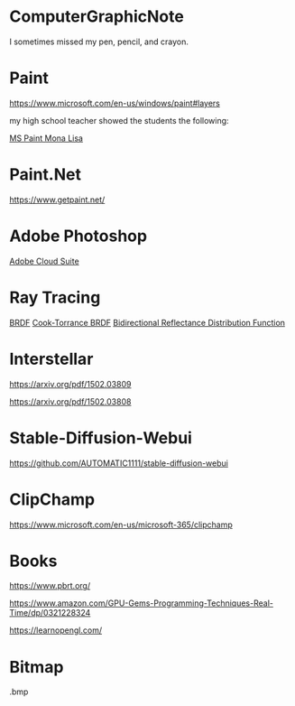 # ComputerGraphicNote

I sometimes missed my pen, pencil, and crayon.

# Paint

https://www.microsoft.com/en-us/windows/paint#layers

my high school teacher showed the students the following:

[MS Paint Mona Lisa](https://www.youtube.com/watch?v=MGOLqU8AZpo)

# Paint.Net

<https://www.getpaint.net/>

# Adobe Photoshop

[Adobe Cloud Suite](https://www.adobe.com/creativecloud/business/teams/photoshop.html?gclid=Cj0KCQiAr7C6BhDRARIsAOUKifhDt9v2ReND9Z_awzM01u9-Hnwcb9PE4ieiTbSaWXDtEc41_EfDvKsaApaHEALw_wcB&sdid=HVQ7WWTG&mv=search&mv2=paidsearch&ef_id=Cj0KCQiAr7C6BhDRARIsAOUKifhDt9v2ReND9Z_awzM01u9-Hnwcb9PE4ieiTbSaWXDtEc41_EfDvKsaApaHEALw_wcB:G:s&s_kwcid=AL!3085!3!692467762466!e!!g!!adobe%20photoshop!21070408252!157385366577&gad_source=1)

# Ray Tracing

[BRDF](https://en.wikipedia.org/wiki/Bidirectional_reflectance_distribution_function)
[Cook-Torrance BRDF](https://www.youtube.com/watch?v=2Z7iHTRW4xo)
[Bidirectional Reflectance Distribution Function](https://www.youtube.com/watch?v=2Z7iHTRW4xo)

# Interstellar

<https://arxiv.org/pdf/1502.03809>

<https://arxiv.org/pdf/1502.03808>

# Stable-Diffusion-Webui

<https://github.com/AUTOMATIC1111/stable-diffusion-webui>

# ClipChamp

<https://www.microsoft.com/en-us/microsoft-365/clipchamp>

# Books

<https://www.pbrt.org/>

<https://www.amazon.com/GPU-Gems-Programming-Techniques-Real-Time/dp/0321228324>

<https://learnopengl.com/>

# Bitmap

.bmp
